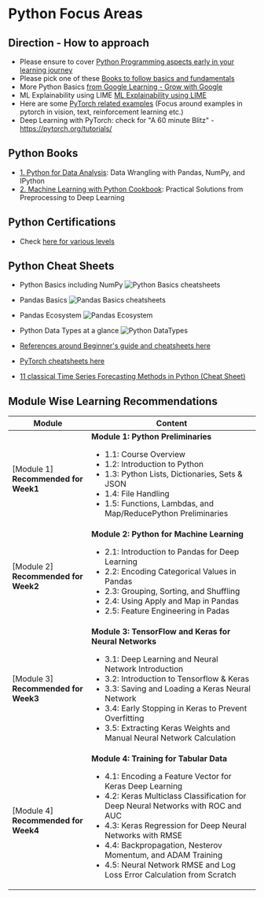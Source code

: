 # Python Focus Areas

## Direction - How to approach
- Please ensure to cover [Python Programming aspects early in your learning journey](https://github.com/kkm24132/Mentoring_Enablement/tree/master/Python/Basics)
- Please pick one of these [Books to follow basics and fundamentals](https://github.com/kkm24132/Mentoring_Enablement/tree/master/Python#python-books)
- More Python Basics [from Google Learning - Grow with Google](https://developers.google.com/edu/python/)
- ML Explainability using LIME [ML Explainability using LIME](https://github.com/kkm24132/Mentoring_Enablement/tree/master/Python/Basics/MLExplainability_using_LIME.ipynb)
- Here are some [PyTorch related examples](https://github.com/pytorch/examples/) (Focus around examples in pytorch in vision, text, reinforcement learning etc.)
- Deep Learning with PyTorch: check for "A 60 minute Blitz" - https://pytorch.org/tutorials/

## Python Books 
- [1. Python for Data Analysis](https://www.amazon.com/gp/product/1491957662?tag=javamysqlanta-20): Data Wrangling with Pandas, NumPy, and IPython
- [2. Machine Learning with Python Cookbook](https://www.amazon.com/gp/product/1491989386?tag=javamysqlanta-20): Practical Solutions from Preprocessing to Deep Learning

## Python Certifications
- Check [here for various levels](https://pythoninstitute.org/certification/)

## Python Cheat Sheets
- Python Basics including NumPy
![Python Basics cheatsheets](/Python/Basics/PythonBasics_Cheatsheets.png)

- Pandas Basics
![Pandas Basics cheatsheets](/Python/Basics/PandasBasics_Cheatsheets.png)

- Pandas Ecosystem
![Pandas Ecosystem](/Python/Basics/Pandas_Ecosystem.png)

- Python Data Types at a glance
![Python DataTypes](/Python/Basics/Python_DataTypes.png)

- [References around Beginner's guide and cheatsheets here](https://ehmatthes.github.io/pcc/cheatsheets/README.html)

- [PyTorch cheatsheets here](https://pytorch.org/tutorials/beginner/ptcheat.html)

- [11 classical Time Series Forecasting Methods in Python (Cheat Sheet)](https://machinelearningmastery.com/time-series-forecasting-methods-in-python-cheat-sheet/)


## Module Wise Learning Recommendations

Module|Content
---|---
[Module 1]<br>**Recommended for Week1** | **Module 1: Python Preliminaries**<ul><li>1.1: Course Overview<li>1.2: Introduction to Python<li>1.3: Python Lists, Dictionaries, Sets & JSON<li>1.4: File Handling<li>1.5: Functions, Lambdas, and Map/ReducePython Preliminaries</ul>
[Module 2]<br>**Recommended for Week2** | **Module 2: Python for Machine Learning**<ul><li>2.1: Introduction to Pandas for Deep Learning<li>2.2: Encoding Categorical Values in Pandas<li>2.3: Grouping, Sorting, and Shuffling<li>2.4: Using Apply and Map in Pandas<li>2.5: Feature Engineering in Padas </ul>
[Module 3]<br>**Recommended for Week3** | **Module 3: TensorFlow and Keras for Neural Networks**<ul><li>3.1: Deep Learning and Neural Network Introduction<li>3.2: Introduction to Tensorflow & Keras<li>3.3: Saving and Loading a Keras Neural Network<li>3.4: Early Stopping in Keras to Prevent Overfitting<li>3.5: Extracting Keras Weights and Manual Neural Network Calculation</ul>
[Module 4]<br>**Recommended for Week4** | **Module 4: Training for Tabular Data**<ul><li>4.1: Encoding a Feature Vector for Keras Deep Learning<li>4.2: Keras Multiclass Classification for Deep Neural Networks with ROC and AUC<li>4.3: Keras Regression for Deep Neural Networks with RMSE<li>4.4: Backpropagation, Nesterov Momentum, and ADAM Training<li>4.5: Neural Network RMSE and Log Loss Error Calculation from Scratch</ul>

